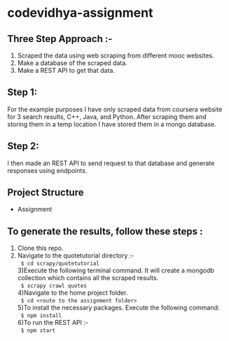# codevidhya-assignment

## Three Step Approach :-
1) Scraped the data using web scraping from different mooc websites.
2) Make a database of the scraped data.
3) Make a REST API to get that data.


## Step 1:
For the example purposes I have only scraped data from coursera website for 3 search results, C++, Java, and Python. After scraping them and storing them in a temp location I have stored them in a mongo database.
## Step 2:
I then made an REST API to send request to that database and generate responses using endpoints.

## Project Structure
* Assignment
  

## To generate the results, follow these steps :

1) Clone this repo.  
2) Navigate to the quotetutorial directory :-  
``` $ cd scrapy/quotetutorial```  
3)Execute the following terminal command. It will create a mongodb collection which contains all the scraped results.  
``` $ scrapy crawl quotes```  
4)Navigate to the home project folder.  
``` $ cd <route to the assignment folder>```  
5)To install the necessary packages. Execute the following command:  
``` $ npm install```  
6)To run the REST API :-  
``` $ npm start```  
